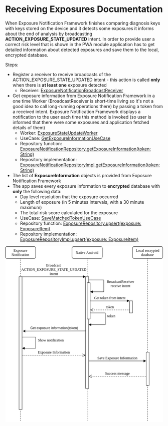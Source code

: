# Receiving Exposures Documentation

When Exposure Notification Framework finishes comparing diagnosis keys with keys stored on the device and it detects some exposures it informs about the end of analysis by broadcasting **ACTION_EXPOSURE_STATE_UPDATED** intent. In order to provide user a correct risk level that is shown in the PWA module application has to get detailed information about detected exposures and save them to the local, encrypted database.

Steps:

- Register a receiver to receive broadcasts of the ACTION_EXPOSURE_STATE_UPDATED intent - this action is called **only** when there is **at least one** exposure detected
  - Receiver: [ExposureNotificationBroadcastReceiver](../app/src/main/java/pl/gov/mc/protegosafe/receiver/ExposureNotificationBroadcastReceiver.kt)
- Get exposure information from Exposure Notification Framework in a one time Worker (BroadcastReceiver is short-time living so it's not a good idea to call long-running operations there) by passing a token from a received intent. Exposure Notification Framework displays a notification to the user each time this method is invoked (so user is informed that there were some exposures and application fetched details of them)
  - Worker: [ExposureStateUpdateWorker](../app/src/main/java/pl/gov/mc/protegosafe/worker/ExposureStateUpdateWorker.kt)
  - UseCase: [GetExposureInformationUseCase](../domain/src/main/java/pl/gov/mc/protegosafe/domain/usecase/GetAnalyzeResultUseCase.kt)
  - Repository function: [ExposureNotificationRepository.getExposureInformation(token: String)](../domain/src/main/java/pl/gov/mc/protegosafe/domain/repository/ExposureNotificationRepository.kt)
  - Repository implementation: [ExposureNotificationRepositoryImpl.getExposureInformation(token: String)](../data/src/main/java/pl/gov/mc/protegosafe/data/repository/ExposureNotificationRepositoryImpl.kt)
- The list of **ExposureInformation** objects is provided from Exposure Notification Framework
- The app saves every exposure information to **encrypted** database with **only** the following data:
  - Day level resolution that the exposure occurred
  - Length of exposure (in 5 minutes intervals, with a 30 minute maximum)
  - The total risk score calculated for the exposure
  - UseCase: [SaveMatchedTokenUseCase](../domain/src/main/java/pl/gov/mc/protegosafe/domain/usecase/SaveMatchedTokenUseCase.kt)
  - Repository function: [ExposureRepository.upsert(exposure: ExposureItem)](../domain/src/main/java/pl/gov/mc/protegosafe/domain/repository/ExposureRepository.kt)
  - Repository implementation: [ExposureRepositoryImpl.upsert(exposure: ExposureItem)](../data/src/main/java/pl/gov/mc/protegosafe/data/repository/ExposureRepositoryImpl.kt)

![Figure 1: Interaction of the mobile application with Exposure Notification Framework when receiving exposures information.](images/ReceivingExposuresInformationDiagram.png "Figure 1: Interaction of the mobile application with Exposure Notification Framework when receiving exposures information.") 
